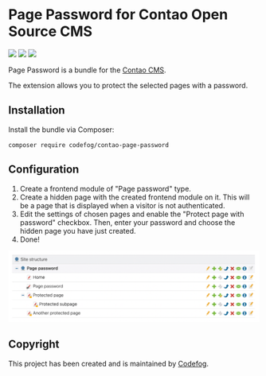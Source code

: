 # Page Password for Contao Open Source CMS

[![](https://img.shields.io/packagist/v/codefog/contao-page-password.svg)](https://packagist.org/packages/codefog/contao-page-password)
[![](https://img.shields.io/packagist/l/codefog/contao-page-password.svg)](https://github.com/codefog/contao-page-password/blob/main/LICENSE)
[![](https://img.shields.io/packagist/dt/codefog/contao-page-password.svg)](https://packagist.org/packages/codefog/contao-page-password)

Page Password is a bundle for the [Contao CMS](https://contao.org).

The extension allows you to protect the selected pages with a password.

## Installation

Install the bundle via Composer:

```
composer require codefog/contao-page-password
```

## Configuration

1. Create a frontend module of "Page password" type.
2. Create a hidden page with the created frontend module on it. This will be a page that is displayed when a visitor is not authenticated.
3. Edit the settings of chosen pages and enable the "Protect page with password" checkbox. Then, enter your password and choose the hidden page you have just created.
4. Done!

![](docs/screenshot.png)

## Copyright

This project has been created and is maintained by [Codefog](https://codefog.pl).
